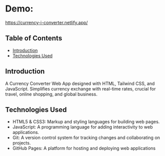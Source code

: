 # Demo: 
https://currency-i-converter.netlify.app/

## Table of Contents
- [Introduction](#introduction)
- [Technologies Used](#technologies-used)

## Introduction
A Currency Converter Web App designed with HTML, Tailwind CSS, and JavaScript. Simplifies currency exchange with real-time rates, crucial for travel, online shopping, and global business.


## Technologies Used
- HTML5 & CSS3: Markup and styling languages for building web pages.
- JavaScript: A programming language for adding interactivity to web applications.
- Git: A version control system for tracking changes and collaborating on projects.
- GitHub Pages: A platform for hosting and deploying web applications
